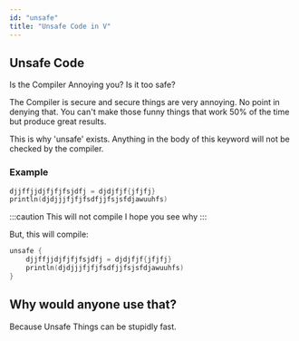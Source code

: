 ```yaml
---
id: "unsafe"
title: "Unsafe Code in V"
---
```


## Unsafe Code

Is the Compiler Annoying you? Is it too safe?

The Compiler is secure and secure things are very annoying. No point in denying that. You can't make those funny things that work 50% of the time but produce great results.

This is why 'unsafe' exists. Anything in the body of this keyword will not be checked by the compiler.

### Example
```v
djjffjjdjfjfjfsjdfj = djdjfjf{jfjfj}
println(djdjjjfjfjfsdfjjfsjsfdjawuuhfs)
```
:::caution This will not compile
I hope you see why
:::

But, this will compile:
```v
unsafe {
    djjffjjdjfjfjfsjdfj = djdjfjf{jfjfj}
    println(djdjjjfjfjfsdfjjfsjsfdjawuuhfs)
}
```

## Why would anyone use that?

Because Unsafe Things can be stupidly fast.